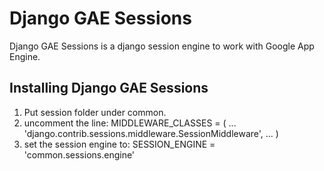 Django GAE Sessions
===================

Django GAE Sessions is a django session engine to work with
Google App Engine.

Installing Django GAE Sessions
------------------------------

1. Put session folder under common.
2. uncomment the line:
      MIDDLEWARE_CLASSES = (
        ...
        'django.contrib.sessions.middleware.SessionMiddleware',
        ...
      )
3. set the session engine to:
      SESSION_ENGINE = 'common.sessions.engine'

